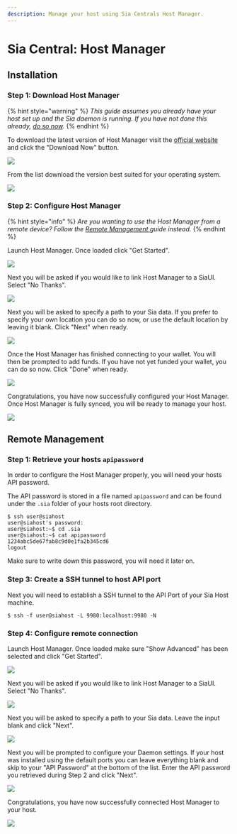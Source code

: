 ```yaml
---
description: Manage your host using Sia Centrals Host Manager.
---
```


# Sia Central: Host Manager

## Installation

### Step 1: Download Host Manager

{% hint style="warning" %}
_This guide assumes you already have your host set up and the Sia daemon is running. If you have not done this already,_ [_do so now_](../../)_._
{% endhint %}

To download the latest version of Host Manager visit the [official website](https://siacentral.com/host-manager/) and click the "Download Now" button.

![](../../../../.gitbook/assets/download-host-manager.png)

From the list download the version best suited for your operating system.

![](../../../../.gitbook/assets/github-download.png)



### Step 2: Configure Host Manager

{% hint style="info" %}
_Are you wanting to use the Host Manager from a remote device? Follow the_ [_Remote Management_ ](install.md#remote-managment)_guide instead._
{% endhint %}

Launch Host Manager. Once loaded click "Get Started".

![](../../../../.gitbook/assets/host-manager-get-started.png)

Next you will be asked if you would like to link Host Manager to a SiaUI. Select "No Thanks".

![](../../../../.gitbook/assets/host-manager-link-ui.png)

Next you will be asked to specify a path to your Sia data. If you prefer to specify your own location you can do so now, or use the default location by leaving it blank. Click "Next" when ready.

![](../../../../.gitbook/assets/host-manager-data-path.png)

Once the Host Manager has finished connecting to your wallet. You will then be prompted to add funds. If you have not yet funded your wallet, you can do so now. Click "Done" when ready.

![](../../../../.gitbook/assets/host-manager-wallet-add-funds.png)

Congratulations, you have now successfully configured your Host Manager. Once Host Manager is fully synced, you will be ready to manage your host.

![](../../../../.gitbook/assets/host-manager-sync.png)

## Remote Management

### Step 1: Retrieve your hosts `apipassword`

In order to configure the Host Manager properly, you will need your hosts API password.

The API password is stored in a file named `apipassword` and can be found under the `.sia` folder of your hosts root directory.

```
$ ssh user@siahost
user@siahost's password:
user@siahost:~$ cd .sia
user@siahost:~$ cat apipassword
1234abc5de67fab8c9d0e1fa2b345cd6
logout
```

Make sure to write down this password, you will need it later on.

### Step 3: Create a SSH tunnel to host API port

Next you will need to establish a SSH tunnel to the API Port of your Sia Host machine.

```
$ ssh -f user@siahost -L 9980:localhost:9980 -N
```

### Step 4: Configure remote connection

Launch Host Manager. Once loaded make sure "Show Advanced" has been selected and click "Get Started".

![](../../../../.gitbook/assets/host-manager-get-started.png)

Next you will be asked if you would like to link Host Manager to a SiaUI. Select "No Thanks".

![](../../../../.gitbook/assets/host-manager-link-ui.png)

Next you will be asked to specify a path to your Sia data. Leave the input blank and click "Next".

![](../../../../.gitbook/assets/host-manager-data-path.png)

Next you will be prompted to configure your Daemon settings. If your host was installed using the default ports you can leave everything blank and skip to your "API Password" at the bottom of the list. Enter the API password you retrieved during Step 2 and click "Next".

![](../../../../.gitbook/assets/host-manager-daemon-settings.png)

Congratulations, you have now successfully connected Host Manager to your host.

![](../../../../.gitbook/assets/host-manager-complete.png)

